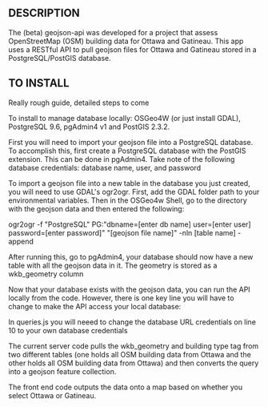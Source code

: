 ## DESCRIPTION

The (beta) geojson-api was developed for a project that assess OpenStreetMap (OSM) building data for Ottawa and Gatineau. This app uses a RESTful API to pull geojson files for Ottawa and Gatineau stored in a PostgreSQL/PostGIS database. 

## TO INSTALL

Really rough guide, detailed steps to come

To install to manage database locally: OSGeo4W (or just install GDAL), PostgreSQL 9.6, pgAdmin4 v1 and PostGIS 2.3.2. 

First you will need to import your geojson file into a PostgreSQL database. To accomplish this, first create a PostgreSQL database with the PostGIS extension. This can be done in pgAdmin4. Take note of the following database credentials: database name, user, and password

To import a geojson file into a new table in the database you just created, you will need to use GDAL's ogr2ogr. First, add the GDAL folder path to your environmental variables. Then in the OSGeo4w Shell, go to the directory with the geojson data and then entered the following:

ogr2ogr -f "PostgreSQL" PG:"dbname=[enter db name] user=[enter user] password=[enter password]" "[geojson file name]" -nln [table name] -append

After running this, go to pgAdmin4, your database should now have a new table with all the geojson data in it. The geometry is stored as a wkb_geometry column

Now that your database exists with the geojson data, you can run the API locally from the code. However, there is one key line you will have to change to make the API access your local database: 

In queries.js you will neeed to change the database URL credentials on line 10 to your own database credentials

The current server code pulls the wkb_geometry and building type tag from two different tables (one holds all OSM building data from Ottawa and the other holds all OSM building data from Ottawa) and then converts the query into a geojson feature collection. 

The front end code outputs the data onto a map based on whether you select Ottawa or Gatineau.